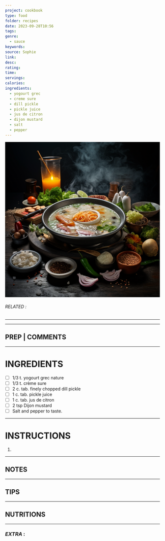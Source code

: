 ```yaml
---
project: cookbook
type: food
folder: recipes
date: 2023-09-28T10:56
tags: 
genre:
  - sauce
keywords: 
source: Sophie
link: 
desc: 
rating: 
time: 
servings: 
calories: 
ingredients:
  - yogourt grec
  - creme sure
  - dill pickle
  - pickle juice
  - jus de citron
  - dijon mustard
  - salt
  - pepper
---
```


![IMAGE](_default.png)

###### *RELATED* : 
---


---
## PREP | COMMENTS



---
# INGREDIENTS

- [ ] 1/3 t. yogourt grec nature
- [ ] 1/3 t. crème sure
- [ ] 2 c. tab. finely chopped dill pickle
- [ ] 1 c. tab. pickle juice
- [ ] 1 c. tab. jus de citron
- [ ] 2 tsp Dijon mustard
- [ ] Salt and pepper to taste.

---
# INSTRUCTIONS

1. 

---
## NOTES



---
## TIPS



---
## NUTRITIONS



---
### *EXTRA* :



